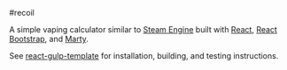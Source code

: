#recoil

A simple vaping calculator similar to [Steam Engine](http://www.steam-engine.org/coil.asp)
built with [React](https://github.com/facebook/react),
[React Bootstrap](https://github.com/react-bootstrap/react-bootstrap),
and [Marty](https://github.com/jhollingworth/marty).

See [react-gulp-template](https://github.com/sbrydon/react-gulp-template) for
installation, building, and testing instructions.